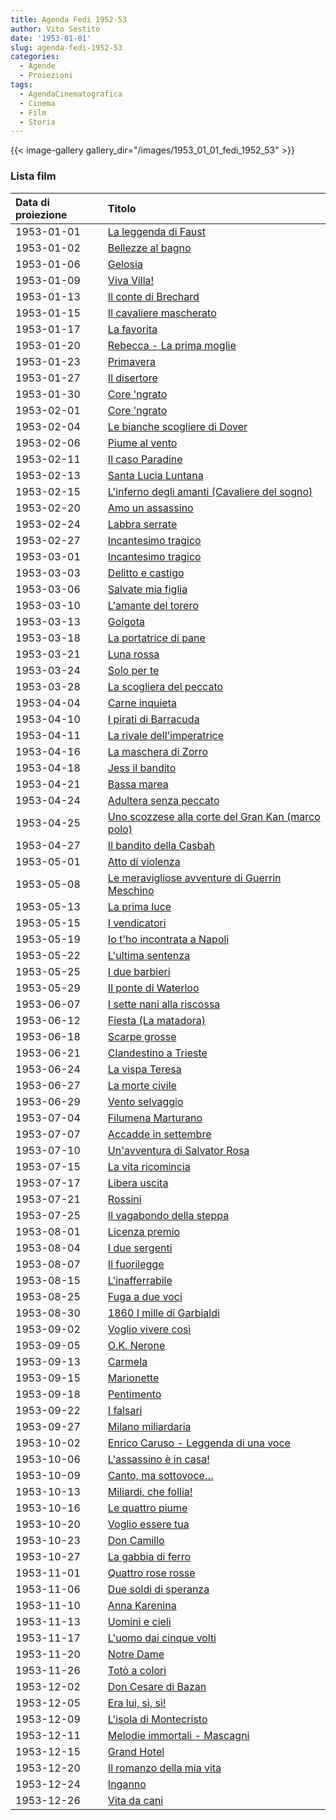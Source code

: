 ```yaml
---
title: Agenda Fedi 1952-53
author: Vito Sestito
date: '1953-01-01'
slug: agenda-fedi-1952-53
categories:
  - Agende
  - Proiezioni
tags:
  - AgendaCinematografica
  - Cinema
  - Film
  - Storia
---
```

{{< image-gallery gallery_dir="/images/1953_01_01_fedi_1952_53" >}}

### Lista film

|Data di proiezione |Titolo                                            |
|:------------------|:-------------------------------------------------|
|1953-01-01         |[La leggenda di Faust](https://www.imdb.com/title/tt0040533/)|
|1953-01-02         |[Bellezze al bagno](https://www.imdb.com/title/tt0036628/)|
|1953-01-06         |[Gelosia](https://www.imdb.com/title/tt0028505/)  |
|1953-01-09         |[Viva Villa!](https://www.imdb.com/title/tt0025948/)|
|1953-01-13         |[Il conte di Brechard](https://www.imdb.com/title/tt0030012/)|
|1953-01-15         |[Il cavaliere mascherato](https://www.imdb.com/title/tt0037698/)|
|1953-01-17         |[La favorita](https://www.imdb.com/title/tt0044607/)|
|1953-01-20         |[Rebecca - La prima moglie](https://www.imdb.com/title/tt0032976/)|
|1953-01-23         |[Primavera](https://www.imdb.com/title/tt0039954/)|
|1953-01-27         |[Il disertore](https://www.imdb.com/title/tt0034998/)|
|1953-01-30         |[Core 'ngrato](https://www.imdb.com/title/tt0043440/)|
|1953-02-01         |[Core 'ngrato](https://www.imdb.com/title/tt0043440/)|
|1953-02-04         |[Le bianche scogliere di Dover](https://www.imdb.com/title/tt0037462/)|
|1953-02-06         |[Piume al vento](https://www.imdb.com/title/tt0430467/)|
|1953-02-11         |[Il caso Paradine](https://www.imdb.com/title/tt0039694/)|
|1953-02-13         |[Santa Lucia Luntana](https://www.imdb.com/title/tt0043993/)|
|1953-02-15         |[L'inferno degli amanti (Cavaliere del sogno)](https://www.imdb.com/title/tt0038403/)|
|1953-02-20         |[Amo un assassino](https://www.imdb.com/title/tt0043279/)|
|1953-02-24         |[Labbra serrate](https://www.imdb.com/title/tt0034956/)|
|1953-02-27         |[Incantesimo tragico](https://www.imdb.com/title/tt0043674/)|
|1953-03-01         |[Incantesimo tragico](https://www.imdb.com/title/tt0043674/)|
|1953-03-03         |[Delitto e castigo](https://www.imdb.com/title/tt0042351/)|
|1953-03-06         |[Salvate mia figlia](https://www.imdb.com/title/tt0201055/)|
|1953-03-10         |[L'amante del torero](https://www.imdb.com/title/tt0043363/)|
|1953-03-13         |[Golgota](https://www.imdb.com/title/tt0025191/)  |
|1953-03-18         |[La portatrice di pane](https://www.imdb.com/title/tt0041762/)|
|1953-03-21         |[Luna rossa](https://www.imdb.com/title/tt0043764/)|
|1953-03-24         |[Solo per te](https://www.imdb.com/title/tt21977724/)|
|1953-03-28         |[La scogliera del peccato](https://www.imdb.com/title/tt0042933/)|
|1953-04-04         |[Carne inquieta](https://www.imdb.com/title/tt0044484/)|
|1953-04-10         |[I pirati di Barracuda](https://www.imdb.com/title/tt0044010/)|
|1953-04-11         |[La rivale dell'imperatrice](https://www.imdb.com/title/tt0041814/)|
|1953-04-16         |[La maschera di Zorro](https://www.imdb.com/title/tt0029818/)|
|1953-04-18         |[Jess il bandito](https://www.imdb.com/title/tt0031507/)|
|1953-04-21         |[Bassa marea](https://www.imdb.com/title/tt0042579/)|
|1953-04-24         |[Adultera senza peccato](https://www.imdb.com/title/tt0044817/)|
|1953-04-25         |[Uno scozzese alla corte del Gran Kan (marco polo)](https://www.imdb.com/title/tt0029842/)|
|1953-04-27         |[Il bandito della Casbah](https://www.imdb.com/title/tt0029453/)|
|1953-05-01         |[Atto di violenza](https://www.imdb.com/title/tt0041088/)|
|1953-05-08         |[Le meravigliose avventure di Guerrin Meschino](https://www.imdb.com/title/tt0043799/)|
|1953-05-13         |[La prima luce](https://www.imdb.com/title/tt0142782/)|
|1953-05-15         |[I vendicatori](https://www.imdb.com/title/tt0033490/)|
|1953-05-19         |[Io t'ho incontrata a Napoli](https://www.imdb.com/title/tt0038645/)|
|1953-05-22         |[L'ultima sentenza](https://www.imdb.com/title/tt0044161/)|
|1953-05-25         |[I due barbieri](https://www.imdb.com/title/tt0463064/)|
|1953-05-29         |[Il ponte di Waterloo](https://www.imdb.com/title/tt0033238/)|
|1953-06-07         |[I sette nani alla riscossa](https://www.imdb.com/title/tt0044023/)|
|1953-06-12         |[Fiesta (La matadora)](https://www.imdb.com/title/tt0039377/)|
|1953-06-18         |[Scarpe grosse](https://www.imdb.com/title/tt0033026/)|
|1953-06-21         |[Clandestino a Trieste](https://www.imdb.com/title/tt0043416/)|
|1953-06-24         |[La vispa Teresa](https://www.imdb.com/title/tt0163897/)|
|1953-06-27         |[La morte civile](https://www.imdb.com/title/tt0035084/)|
|1953-06-29         |[Vento selvaggio](https://www.imdb.com/title/tt0035244/)|
|1953-07-04         |[Filumena Marturano](https://www.imdb.com/title/tt0043533/)|
|1953-07-07         |[Accadde in settembre](https://www.imdb.com/title/tt0042947/)|
|1953-07-10         |[Un'avventura di Salvator Rosa](https://www.imdb.com/title/tt0032229/)|
|1953-07-15         |[La vita ricomincia](https://www.imdb.com/title/tt0038225/)|
|1953-07-17         |[Libera uscita](https://www.imdb.com/title/tt0043740/)|
|1953-07-21         |[Rossini](https://www.imdb.com/title/tt0034131/)  |
|1953-07-25         |[Il vagabondo della steppa](https://www.imdb.com/title/tt0152086/)|
|1953-08-01         |[Licenza premio](https://www.imdb.com/title/tt0043741/)|
|1953-08-04         |[I due sergenti](https://www.imdb.com/title/tt0043488/)|
|1953-08-07         |[Il fuorilegge](https://www.imdb.com/title/tt0035432/)|
|1953-08-15         |[L'inafferrabile](https://www.imdb.com/title/tt0041362/)|
|1953-08-25         |[Fuga a due voci](https://www.imdb.com/title/tt0034762/)|
|1953-08-30         |[1860 I mille di Garbialdi](https://www.imdb.com/title/tt0023729/)|
|1953-09-02         |[Voglio vivere così](https://www.imdb.com/title/tt0034366/)|
|1953-09-05         |[O.K. Nerone](https://www.imdb.com/title/tt0043870/)|
|1953-09-13         |[Carmela](https://www.imdb.com/title/tt0034580/)  |
|1953-09-15         |[Marionette](https://www.imdb.com/title/tt0030420/)|
|1953-09-18         |[Pentimento](https://www.imdb.com/title/tt0045022/)|
|1953-09-22         |[I falsari](https://www.imdb.com/title/tt0042446/)|
|1953-09-27         |[Milano miliardaria](https://www.imdb.com/title/tt0043805/)|
|1953-10-02         |[Enrico Caruso - Leggenda di una voce](https://www.imdb.com/title/tt0043505/)|
|1953-10-06         |[L'assassino è in casa!](https://www.imdb.com/title/tt0033062/)|
|1953-10-09         |[Canto, ma sottovoce…](https://www.imdb.com/title/tt0037574/)|
|1953-10-13         |[Miliardi, che follia!](https://www.imdb.com/title/tt0035066/)|
|1953-10-16         |[Le quattro piume](https://www.imdb.com/title/tt0031334/)|
|1953-10-20         |[Voglio essere tua](https://www.imdb.com/title/tt0043828/)|
|1953-10-23         |[Don Camillo](https://www.imdb.com/title/tt0043918/)|
|1953-10-27         |[La gabbia di ferro](https://www.imdb.com/title/tt0042826/)|
|1953-11-01         |[Quattro rose rosse](https://www.imdb.com/title/tt0043945/)|
|1953-11-06         |[Due soldi di speranza](https://www.imdb.com/title/tt0044572/)|
|1953-11-10         |[Anna Karenina](https://www.imdb.com/title/tt0026071/)|
|1953-11-13         |[Uomini e cieli](https://www.imdb.com/title/tt0036482/)|
|1953-11-17         |[L'uomo dai cinque volti](https://www.imdb.com/title/tt0038272/)|
|1953-11-20         |[Notre Dame](https://www.imdb.com/title/tt0031455/)|
|1953-11-26         |[Totò a colori](https://www.imdb.com/title/tt0045247/)|
|1953-12-02         |[Don Cesare di Bazan](https://www.imdb.com/title/tt0034660/)|
|1953-12-05         |[Era lui, sì, sì!](https://www.imdb.com/title/tt0043506/)|
|1953-12-09         |[L'isola di Montecristo](https://www.imdb.com/title/tt0040480/)|
|1953-12-11         |[Melodie immortali - Mascagni](https://www.imdb.com/title/tt0046063/)|
|1953-12-15         |[Grand Hotel](https://www.imdb.com/title/tt0022958/)|
|1953-12-20         |[Il romanzo della mia vita](https://www.imdb.com/title/tt0045101/)|
|1953-12-24         |[Inganno](https://www.imdb.com/title/tt0038462/)  |
|1953-12-26         |[Vita da cani](https://www.imdb.com/title/tt0043108/)|
